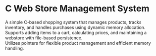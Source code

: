 # C Web Store Management System

A simple C-based shopping system that manages products, tracks inventory, and handles purchases using dynamic memory allocation.  
Supports adding items to a cart, calculating prices, and maintaining a webstore with file-based persistence.  
Utilizes pointers for flexible product management and efficient memory handling.
